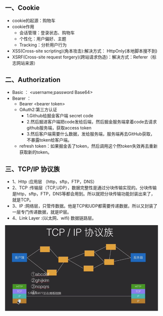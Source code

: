 # 

## 一、Cookie
- cookie的起源：购物车
- cookie作用
  - 会话管理：登录状态、购物车
  - 个性化：用户偏好、主题
  - Tracking：分析用户行为
- XSS(Cross-site scripting)(角本攻击):解决方式： HttpOnly(本地脚本搜不到)
- XSRF(Cross-site request forgery)(跨站请求伪造)：解决方式：Referer（标志网站来源）
## 二、Authorization
- Basic ：
  <username;password Base64>
- Bearer ：
  - Bearer \<bearer token\>
  - OAuth2:第三方认证 
    - 1.Github给掘金客户端 secret code
    - 2.然后掘进客户端把code发给后端，然后掘金服务端拿着code去请求github服务端，获取access token
    - 3.然后客户端需要什么数据，发给服务端，服务端再去GitHub获取，不暴露token给客户端。
  - refresh token：如果掘金丢了token，然后调用这个然token失效再去重新获取新的token。
## 三、TCP/IP 协议族
- 1、Http :应用层 （http，sftp，FTP，DNS）
- 2、TCP :传输层（TCP,UDP），数据完整性是通过分块传输实现的。分块传输是http，sftp，FTP，DNS等都会用到。所以就把分块传输功能封装出来了，就是TCP。
- 3、IP :网络层，只管传数据。他是TCP和UDP都需要传递数据，所以又封装了一层专门传递数据，就是IP层。
- 4、Link Layer :(以太网、wifi) 数据链路层。

![linear](https://github.com/IRVING18/notes/blob/master/网络协议/file/tcp.png)
